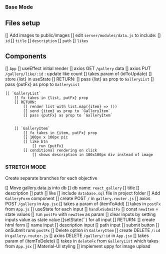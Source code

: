 ### Base Mode ###

## Files setup
[] Add images to public/images
    [] edit `server/modules/data.js` to include:
        [] `id`
        [] `title`
        [] `description`
        [] `path`
        [] `likes`
    

## Components
[] `App`
    [] useEffect initial render
    [] axios GET `/gallery` data
    [] axios PUT `/gallery/like/:id` : update like count 
        [] takes param of (idToUpdate)
    [] store {list} in useState
    [] RETURN:
        [] pass {list} as prop to `GalleryList`
        [] pass {putFx} as prop to `GalleryList`

    [] `GalleryList`
        [] fx takes in {list, putFx} prop
        [] RETURN:
            [] render list with list.map({item} => ())
            [] send {item} as prop to `GalleryItem`
            [] pass {putFx} as prop to `GalleryItem`


        [] `GalleryItem`
            [] fx takes in {item, putFx} prop
            [] 100px x 100px pic
            [] like btn
                [] run {putFx}
            [] conditional rendering on click
                [] shows description in 100x100px div instead of image


### STRETCH MODE ### 
Create separate branches for each objective

[] Move gallery.data.js into db
    [] db name: `react_gallery`
        [] title
        [] description
        [] path
        [] like
    [] include `database.sql` file in project folder
[] Add `GalleryForm` component
    [] create POST `/` in `gallery.router.js`
    [] axios POST `/gallery` in `App.jsx`
        [] takes a param of (itemToAdd)
    [] takes in `postFx` from `App.js`
    [] useState for each input
    [] `handleSubmitFx`
        [] const `newItem` = state values
        [] run `postFx` with `newItem` as param
        [] clear inputs by setting inputs value as state value
            []setState(``) for all input
    [] RETURN: 
        [] create html form
            [] name input
            [] description input
            [] path input
            [] submit button
        [] onSubmit runs `postFx`
[] Delete option in `GalleryItem`
    [] create DELETE `/:id` in `gallery.router.js`
    [] axios DELETE `/gallery/:id` in `App.jsx`
        [] takes param of (itemToDelete)
    [] takes in `deleteFx` from `GalleryList` which takes from `App.jsx`
[] Material-UI styling
[] implement uppy for image upload
